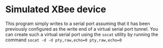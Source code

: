 # Simulated XBee device
This program simply writes to a serial port assuming that it has been previously configured as the write end of a virtual serial port tunnel.
You can create such a virtual serial port using the `socat` utility by running the command `socat -d -d pty,raw,echo=0 pty,raw,echo=0`
